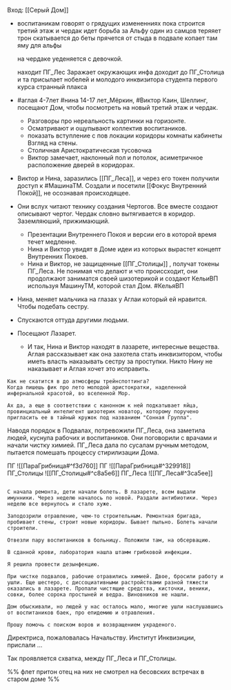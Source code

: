 Вход:  [[Серый Дом]]
- воспитаникам говорят о грядущих измененниях
	пока строится третий этаж и чердак
	идет борьба за Альфу
	один из самцов теряяет трон скатывается до беты
	прячется от стыда в подвале 
	копает там яму для альфы
	
	на чердаке уеденяется с девочкой.
	
	находит ПГ_Лес
	Заражает окружающих
	инфа доходит до ПГ_Столица и та присылает нобелей и молодого инквизитора студента первого курса
	странный плакса
-  #аглая 4-7лет #нина 14-17 лет_Мёркин, #Виктор Каин, Шеллинг, посещают Дом, чтобы посмотреть на новый третий этаж и чердак. 
	- Разговоры про нереальность картинки на горизонте.
	- Осматривают и ощупывают коллектив воспитаников.
	- показать вступление с пов локации коридоры комнаты кабинеты Взгляд на стены.
	- Столичная Аристократическая тусовочка
	- Виктор замечает, наклонный пол и потолок, асиметричное расположение дверей в коридорах. 
- Виктор и Нина, заразились [[ПГ_Леса]], и через его токен получили доступ к #МашинаТМ. Создали и посетили [[Фокус Внутренний Покой]], не осознавая происходящее. 
- Они вслух читают технику создания Чертогов. Все вместе создают описывают чертог. Чердак словно вытягивается в коридор. Заземляюший, прижимающий.
	- Презентации Внутреннего Покоя и версии его в которой время течет медленне.
	- Нина и Виктор увидят в Доме идеи из которых вырастет концепт Внутренних Покоев.
	- Нина и Виктор, не защищенные [[ПГ_Столицы]] , получат токены ПГ_Леса. Не понимая что делают и что происсходит, они продолжают заниматся своей шизотерикой и создают КельиВП используя МашинуТМ, которой стал Дом. #КельяВП
- Нина, меняет мальчика на глазах у Аглаи который ей нравится. Чтобы подебать сестру. 
- Спускаются оттуда другими людьми. 
- Посещают Лазарет.
	- И так, Нина и Виктор находят в лазарете, интересные вещества. Аглая рассказывает как она захотела стать инквизитором, чтобы иметь власть наказывать сестру за проступки. Никто Нину не наказывает и Аглая хочет это исправить.

```
Как не скатится в до атмосферы трейнспоттинга? 
Когда пишешь фик про лето молодой аристократки, наделенной инфернальной красотой, во вселенной Мор.

Ах да, а еще в соответствии с канонном к ней подкатывает яйца, провинциальный интелигент шизотерик новатор, которому поручено пригласить ее в тайный кружок под названием "Сонная Группа".
```

Наводя порядок в Подвалах, потревожили ПГ_Леса, она заметила людей, куснула рабочих и воспитаников. Они поговорили с врачами и начали чистку химией. ПГ_Леса дала по сусалам ручным методом, пытается помешать процессу стирилизации Дома.

ПГ
![[ПараГрибница#^f3d760]]
ПГ
![[ПараГрибница#^329918]]
ПГ_Столицы ![[ПГ_Столицы#^c8a5e6]]
ПГ_Леса ![[ПГ_Леса#^3ca5ee]]

``` Письмо Директора, Начальству.

С начала ремонта, дети начали болеть. В лазарете, всем выдали имунники. Через неделю началось по новой. Раздали антибиотики. Через неделю все вернулось и стало хуже. 

Заподозрили отравление, чем-то строительным. Ремонтная бригада, пробивает стены, строит новые коридоры. Бывает пыльно. Болеть начали строители.

Отвезли пару воспитаников в больницу. Положили там, на обсервацию.

В сданной крови, лаборатория нашла штамм грибковой инфекции.

Я решила провести дезынфекцию. 

При чистке подвалов, рабочие отравились химией. Двое, бросили работу и ушли. Еще шестеро, с диссоциативными растройствами разной тяжести оказались в лазарете. Пропали чистящие средства, кисточки, веники, совки, более сорока простыней и ведра. Виновников не нашли. 

Дом обыскивали, но людей у нас осталось мало, многие ушли наслушавшись от воспитаников баек, про епидемию и отравления. 

Прошу помочь с поиском воров и возвращением украденого.

```

Директриса, пожаловалась Начальству. Институт Инквизиции, прислали 
...

Так проявляется схватка, между ПГ_Леса и ПГ_Столицы.

%%
	флет притон отец на них не смотрел на бесовских встречах в старом доме
%%

